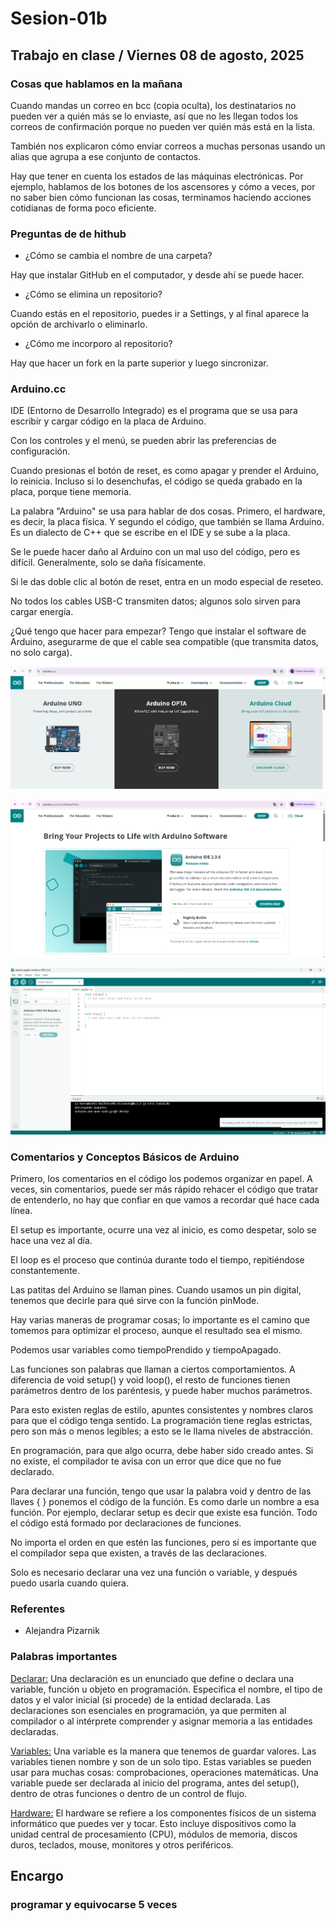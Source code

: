 # Sesion-01b

## Trabajo en clase / Viernes 08 de agosto, 2025

### Cosas que hablamos en la mañana

Cuando mandas un correo en bcc (copia oculta), los destinatarios no pueden ver a quién más se lo enviaste, así que no les llegan todos los correos de confirmación porque no pueden ver quién más está en la lista.

También nos explicaron cómo enviar correos a muchas personas usando un alias que agrupa a ese conjunto de contactos.

Hay que tener en cuenta los estados de las máquinas electrónicas. Por ejemplo, hablamos de los botones de los ascensores y cómo a veces, por no saber bien cómo funcionan las cosas, terminamos haciendo acciones cotidianas de forma poco eficiente.

### Preguntas de de hithub

- ¿Cómo se cambia el nombre de una carpeta?

Hay que instalar GitHub en el computador, y desde ahí se puede hacer.

- ¿Cómo se elimina un repositorio?

Cuando estás en el repositorio, puedes ir a Settings, y al final aparece la opción de archivarlo o eliminarlo.

- ¿Cómo me incorporo al repositorio?

Hay que hacer un fork en la parte superior y luego sincronizar.

### Arduino.cc

IDE (Entorno de Desarrollo Integrado) es el programa que se usa para escribir y cargar código en la placa de Arduino.

Con los controles y el menú, se pueden abrir las preferencias de configuración.

Cuando presionas el botón de reset, es como apagar y prender el Arduino, lo reinicia. Incluso si lo desenchufas, el código se queda grabado en la placa, porque tiene memoria.

La palabra "Arduino" se usa para hablar de dos cosas. Primero, el hardware, es decir, la placa física. Y segundo el código, que también se llama Arduino. Es un dialecto de C++ que se escribe en el IDE y se sube a la placa.

Se le puede hacer daño al Arduino con un mal uso del código, pero es difícil. Generalmente, solo se daña físicamente.

Si le das doble clic al botón de reset, entra en un modo especial de reseteo.

No todos los cables USB-C transmiten datos; algunos solo sirven para cargar energía.

¿Qué tengo que hacer para empezar? Tengo que instalar el software de Arduino, asegurarme de que el cable sea compatible (que transmita datos, no solo carga).

![Captura de pantalla](./imagenes/tmc-sesion01b-arduino01.png)

![Captura de pantalla](./imagenes/tmc-sesion01b-arduino02.png)

![Captura de pantalla](./imagenes/tmc-sesion01b-arduino03.png)

### Comentarios y Conceptos Básicos de Arduino

Primero, los comentarios en el código los podemos organizar en papel. A veces, sin comentarios, puede ser más rápido rehacer el código que tratar de entenderlo, no hay que confiar en que vamos a recordar qué hace cada línea.

El setup es importante, ocurre una vez al inicio, es como despetar, solo se hace una vez al día.

El loop es el proceso que continúa durante todo el tiempo, repitiéndose constantemente.

Las patitas del Arduino se llaman pines. Cuando usamos un pin digital, tenemos que decirle para qué sirve con la función pinMode.

Hay varias maneras de programar cosas; lo importante es el camino que tomemos para optimizar el proceso, aunque el resultado sea el mismo.

Podemos usar variables como tiempoPrendido y tiempoApagado.

Las funciones son palabras que llaman a ciertos comportamientos. A diferencia de void setup() y void loop(), el resto de funciones tienen parámetros dentro de los paréntesis, y puede haber muchos parámetros.

Para esto existen reglas de estilo, apuntes consistentes y nombres claros para que el código tenga sentido. La programación tiene reglas estrictas, pero son más o menos legibles; a esto se le llama niveles de abstracción.

En programación, para que algo ocurra, debe haber sido creado antes. Si no existe, el compilador te avisa con un error que dice que no fue declarado.

Para declarar una función, tengo que usar la palabra void y dentro de las llaves { } ponemos el código de la función. Es como darle un nombre a esa función. Por ejemplo, declarar setup es decir que existe esa función. Todo el código está formado por declaraciones de funciones.

No importa el orden en que estén las funciones, pero sí es importante que el compilador sepa que existen, a través de las declaraciones.

Solo es necesario declarar una vez una función o variable, y después puedo usarla cuando quiera.

### Referentes

- Alejandra Pizarnik

### Palabras importantes

[Declarar:](https://www.lenovo.com/es/es/glossary/what-is-a-declaration/?orgRef=https%253A%252F%252Fwww.google.com%252F) Una declaración es un enunciado que define o declara una variable, función u objeto en programación. Especifica el nombre, el tipo de datos y el valor inicial (si procede) de la entidad declarada. Las declaraciones son esenciales en programación, ya que permiten al compilador o al intérprete comprender y asignar memoria a las entidades declaradas.

[Variables:](https://www.flexbot.es/variables-y-constantes-en-arduino/) Una variable es la manera que tenemos de guardar valores. Las variables tienen nombre y son de un solo tipo. Estas variables se pueden usar para muchas cosas: comprobaciones, operaciones matemáticas. Una variable puede ser declarada al inicio del programa, antes del setup(), dentro de otras funciones o dentro de un control de flujo.

[Hardware:](https://www.lenovo.com/cl/es/glosario/hardware/?orgRef=https%253A%252F%252Fwww.google.com%252F&srsltid=AfmBOor3Gt7B6Y6xNSJNojEyvhr_MUmAUAT3oOphR7g2wk_2xoFBj4NQ) El hardware se refiere a los componentes físicos de un sistema informático que puedes ver y tocar. Esto incluye dispositivos como la unidad central de procesamiento (CPU), módulos de memoria, discos duros, teclados, mouse, monitores y otros periféricos. 

## Encargo

### programar y equivocarse 5 veces
